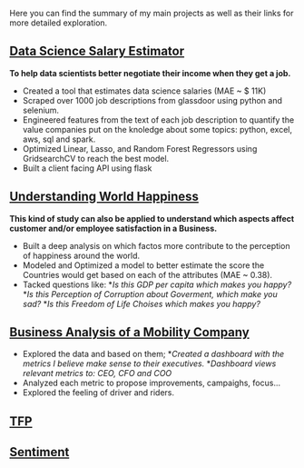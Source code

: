 
Here you can find the summary of my main projects as well as their links for more detailed exploration.


## [Data Science Salary Estimator](https://github.com/rmarques0/ds_salary_proj)

**To help data scientists better negotiate their income when they get a job.**

* Created a tool that estimates data science salaries (MAE ~ $ 11K) 
* Scraped over 1000 job descriptions from glassdoor using python and selenium.
* Engineered features from the text of each job description to quantify the value companies put on the knoledge about some topics: python, excel, aws, sql and spark.
* Optimized Linear, Lasso, and Random Forest Regressors using GridsearchCV to reach the best model.
* Built a client facing API using flask



## [Understanding World Happiness](https://www.kaggle.com/rmarques0/world-happiness-overview)

**This kind of study can also be applied to understand which aspects affect customer and/or employee satisfaction in a Business.**


* Built a deep analysis on which factos more contribute to the perception of happiness around the world.
* Modeled and Optimized a model to better estimate the score the Countries would get based on each of the attributes (MAE ~ 0.38).
* Tacked questions like: 
  *_Is this GDP per capita which makes you happy?_
  *_Is this Perception of Corruption about Goverment, which make you sad?_
  *_Is this Freedom of Life Choises which makes you happy?_
  
  
  
  
## [Business Analysis of a Mobility Company](https://github.com/rmarques0/Business-Analysis-99)  


* Explored the data and based on them; 
  *_Created a dashboard with the metrics I believe make sense to their executives._
  *_Dashboard views relevant metrics to: CEO, CFO and COO_
* Analyzed each metric to propose improvements, campaighs, focus...
* Explored the feeling of driver and riders.

  
  
## [TFP](https://github.com/rmarques0/tfp_analysis)
## [Sentiment](https://github.com/rmarques0/sentiment_analysis)

